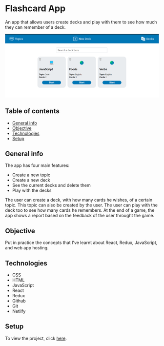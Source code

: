 # Flashcard App

An app that allows users create decks and play with them to see how much they can remember of a deck.

![App Image](./src/img/app-image.png)

## Table of contents
- [General info](#general-info)
- [Objective](#objective)
- [Technologies](#technologies)
- [Setup](#setup)

## General info

The app has four main features:
- Create a new topic
- Create a new deck
- See the current decks and delete them
- Play with the decks

The user can create a deck, with how many cards he wishes, of a certain topic. This topic can also be created by the user. The user can play with the deck too to see how many cards he remembers. At the end of a game, the app shows a report based on the feedback of the user throught the game.

## Objective

Put in practice the concepts that I've learnt about React, Redux, JavaScript, and web app hosting.

## Technologies

- CSS
- HTML
- JavaScript
- React
- Redux
- Github
- Git
- Netlify

## Setup

To view the project, click [here](https://pam-flashcard-app.netlify.app/).

